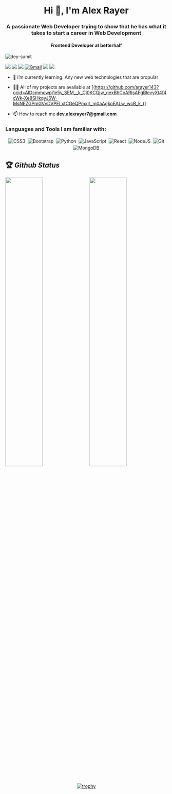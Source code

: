 <h1 align="center">Hi 👋, I'm Alex Rayer</h1>
<h3 align="center">A passionate Web Developer trying to show that he has what it takes to start a career in Web Development </h3>
<h4 align="center">Frontend Developer at betterhalf</h4>

<p align="left"> <img src="https://komarev.com/ghpvc/?username=dey-sumit&label=Profile%20views&color=0e75b6&style=flat" alt="dey-sumit" /> </p>


[<img src="https://img.shields.io/twitter/follow/sumit_zip?logo=twitter&style=for-the-badge" />](https://twitter.com/sumit_zip)
 [<img src="https://img.shields.io/youtube/channel/views/UClW8d1f5m0QAE_Ig024EP6A?logo=youtube&style=for-the-badge">](https://www.youtube.com/c/BackbenchCoder)
[<img src="https://img.shields.io/github/followers/Dey-Sumit?logo=github&style=for-the-badge&logoColor=white">](https://github.com/Dey-Sumit)
[<img alt="Gmail" src="https://img.shields.io/badge/Gmail-D14836?style=for-the-badge&logo=gmail&logoColor=white" />](mailto:dev.sumitdey@gmail.com)
[<img src="https://img.shields.io/badge/linkedin-%230077B5.svg?&style=for-the-badge&logo=linkedin&logoColor=white">](https://www.linkedin.com/in/code-sumit/)
[<img src="https://img.shields.io/badge/Portfolio-%23000000.svg?&style=for-the-badge">](https://sumitdey.tech)




- 🌱 I’m currently learning: Any new web technologies that are propular

- 👨‍💻 All of my projects are available at [(https://github.com/arayer143?ocid=AIDcmmcwpj1e5v_SEM__k_Cj0KCQjw_qexBhCoARIsAFgBlevyXt4f4cWk-Xe8SHkqyJ6W-MsNEZGPmGVvDVPELxtCGeQPmxrl_m0aAgkoEALw_wcB_k_)]


- 📫 How to reach me **dev.alexrayer7@gmail.com**

<h3 align="left">Languages and Tools I am familiar with:</h3>

<p align="center">

<img alt="CSS3" src="https://img.shields.io/badge/css3%20-%231572B6.svg?&style=for-the-badge&logo=css3&logoColor=white" style="margin:2px;"/>
<img alt="Bootstrap" src="https://img.shields.io/badge/bootstrap%20-%23563D7C.svg?&style=for-the-badge&logo=bootstrap&logoColor=white" style="margin:2px;"/>
<img alt="Python" src="https://img.shields.io/badge/python%20-%2314354C.svg?&style=for-the-badge&logo=python&logoColor=white" style="margin:2px;"/>
<img alt="JavaScript" src="https://img.shields.io/badge/javascript%20-%23323330.svg?&style=for-the-badge&logo=javascript&logoColor=%23F7DF1E" style="margin:2px;"/>
<img alt="React" src="https://img.shields.io/badge/react%20-%2320232a.svg?&style=for-the-badge&logo=react&logoColor=%2361DAFB" style="margin:2px;"/>
<img alt="NodeJS" src="https://img.shields.io/badge/node.js%20-%2343853D.svg?&style=for-the-badge&logo=node.js&logoColor=white" style="margin:2px;"/>
<img alt="Git" src="https://img.shields.io/badge/git%20-%23F05033.svg?&style=for-the-badge&logo=git&logoColor=white" style="margin:2px;"/>
<img alt="MongoDB" src ="https://img.shields.io/badge/MongoDB-%234ea94b.svg?&style=for-the-badge&logo=mongodb&logoColor=white" style="margin:2px;"/>
<br/>
</p>

## 🏆 *Github Status*

<img  src="https://github-readme-stats.vercel.app/api?username=arayer143&show_icons=true&hide_border=true&theme=dark" width="48%" align="right" >
<img  src="https://github-readme-streak-stats.herokuapp.com/?user=arayer143&theme=dark" width="48%" >
<br>
<div align="center">

[![trophy](https://github-profile-trophy.vercel.app/?username=arayer143&rank=S,AAA,AA,A&theme=juicyfresh&margin-w=15)](https://github.com/ryo-ma/github-profile-trophy)
</div>
